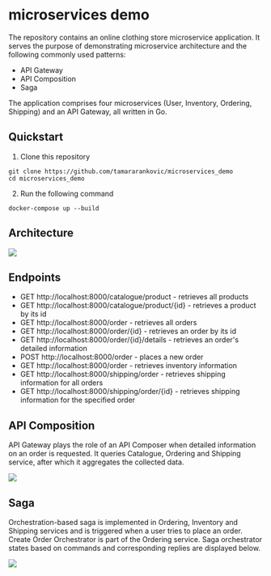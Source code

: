 # microservices demo

The repository contains an online clothing store microservice application. It serves the purpose of demonstrating microservice architecture and the following commonly used patterns:
- API Gateway
- API Composition
- Saga

The application comprises four microservices (User, Inventory, Ordering, Shipping) and an API Gateway, all written in Go.

## Quickstart

1. Clone this repository

```
git clone https://github.com/tamararankovic/microservices_demo
cd microservices_demo
```

2. Run the following command

```
docker-compose up --build
```

## Architecture

![](/diagrams/architecture.png)

## Endpoints

- GET http://localhost:8000/catalogue/product - retrieves all products
- GET http://localhost:8000/catalogue/product/{id} - retrieves a product by its id
- GET http://localhost:8000/order - retrieves all orders
- GET http://localhost:8000/order/{id} - retrieves an order by its id
- GET http://localhost:8000/order/{id}/details - retrieves an order's detailed information
- POST http://localhost:8000/order - places a new order
- GET http://localhost:8000/order - retrieves inventory information
- GET http://localhost:8000/shipping/order - retrieves shipping information for all orders
- GET http://localhost:8000/shipping/order/{id} - retrieves shipping information for the specified order

## API Composition

API Gateway plays the role of an API Composer when detailed information on an order is requested. It queries Catalogue, Ordering and Shipping service, after which it aggregates the collected data.

![](/diagrams/composition.png)

## Saga

Orchestration-based saga is implemented in Ordering, Inventory and Shipping services and is triggered when a user tries to place an order. Create Order Orchestrator is part of the Ordering service. Saga orchestrator states based on commands and corresponding replies are displayed below.

![](/diagrams/saga.png)
